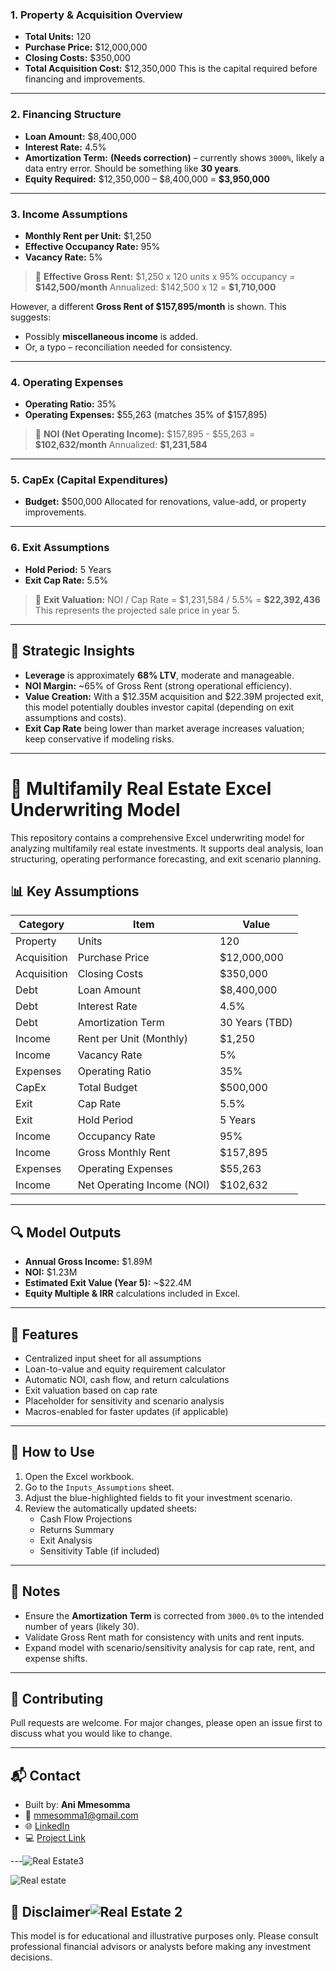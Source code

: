 
### 1. **Property & Acquisition Overview**

* **Total Units:** 120
* **Purchase Price:** \$12,000,000
* **Closing Costs:** \$350,000
* **Total Acquisition Cost:** \$12,350,000
  This is the capital required before financing and improvements.

---

### 2. **Financing Structure**

* **Loan Amount:** \$8,400,000
* **Interest Rate:** 4.5%
* **Amortization Term:** **(Needs correction)** – currently shows `3000%`, likely a data entry error. Should be something like **30 years**.
* **Equity Required:** \$12,350,000 – \$8,400,000 = **\$3,950,000**

---

### 3. **Income Assumptions**

* **Monthly Rent per Unit:** \$1,250
* **Effective Occupancy Rate:** 95%
* **Vacancy Rate:** 5%

> 🔸 **Effective Gross Rent:**
> \$1,250 x 120 units x 95% occupancy = **\$142,500/month**
> Annualized: \$142,500 x 12 = **\$1,710,000**

However, a different **Gross Rent of \$157,895/month** is shown. This suggests:

* Possibly **miscellaneous income** is added.
* Or, a typo – reconciliation needed for consistency.

---

### 4. **Operating Expenses**

* **Operating Ratio:** 35%
* **Operating Expenses:** \$55,263 (matches 35% of \$157,895)

> 🔸 **NOI (Net Operating Income):** \$157,895 - \$55,263 = **\$102,632/month**
> Annualized: **\$1,231,584**

---

### 5. **CapEx (Capital Expenditures)**

* **Budget:** \$500,000
  Allocated for renovations, value-add, or property improvements.

---

### 6. **Exit Assumptions**

* **Hold Period:** 5 Years
* **Exit Cap Rate:** 5.5%

> 🔸 **Exit Valuation:**
> NOI / Cap Rate = \$1,231,584 / 5.5% = **\$22,392,436**
> This represents the projected sale price in year 5.

---

## 🧩 Strategic Insights

* **Leverage** is approximately **68% LTV**, moderate and manageable.
* **NOI Margin:** \~65% of Gross Rent (strong operational efficiency).
* **Value Creation:** With a \$12.35M acquisition and \$22.39M projected exit, this model potentially doubles investor capital (depending on exit assumptions and costs).
* **Exit Cap Rate** being lower than market average increases valuation; keep conservative if modeling risks.

---


# 🏢 Multifamily Real Estate Excel Underwriting Model

This repository contains a comprehensive Excel underwriting model for analyzing multifamily real estate investments. It supports deal analysis, loan structuring, operating performance forecasting, and exit scenario planning.

## 📊 Key Assumptions

| Category      | Item                      | Value         |
|---------------|---------------------------|---------------|
| Property      | Units                     | 120           |
| Acquisition   | Purchase Price            | $12,000,000   |
| Acquisition   | Closing Costs             | $350,000      |
| Debt          | Loan Amount               | $8,400,000    |
| Debt          | Interest Rate             | 4.5%          |
| Debt          | Amortization Term         | 30 Years (TBD)|
| Income        | Rent per Unit (Monthly)   | $1,250        |
| Income        | Vacancy Rate              | 5%            |
| Expenses      | Operating Ratio           | 35%           |
| CapEx         | Total Budget              | $500,000      |
| Exit          | Cap Rate                  | 5.5%          |
| Exit          | Hold Period               | 5 Years       |
| Income        | Occupancy Rate            | 95%           |
| Income        | Gross Monthly Rent        | $157,895      |
| Expenses      | Operating Expenses        | $55,263       |
| Income        | Net Operating Income (NOI)| $102,632      |

---

## 🔍 Model Outputs

- **Annual Gross Income:** $1.89M  
- **NOI:** $1.23M  
- **Estimated Exit Value (Year 5):** ~$22.4M  
- **Equity Multiple & IRR** calculations included in Excel.

---

## 🧠 Features

- Centralized input sheet for all assumptions
- Loan-to-value and equity requirement calculator
- Automatic NOI, cash flow, and return calculations
- Exit valuation based on cap rate
- Placeholder for sensitivity and scenario analysis
- Macros-enabled for faster updates (if applicable)

---

## 🚀 How to Use

1. Open the Excel workbook.
2. Go to the `Inputs_Assumptions` sheet.
3. Adjust the blue-highlighted fields to fit your investment scenario.
4. Review the automatically updated sheets:
   - Cash Flow Projections
   - Returns Summary
   - Exit Analysis
   - Sensitivity Table (if included)

---

## 📌 Notes

- Ensure the **Amortization Term** is corrected from `3000.0%` to the intended number of years (likely 30).
- Validate Gross Rent math for consistency with units and rent inputs.
- Expand model with scenario/sensitivity analysis for cap rate, rent, and expense shifts.

---

## 🤝 Contributing

Pull requests are welcome. For major changes, please open an issue first to discuss what you would like to change.

---

## 📬 Contact

- Built by: **Ani Mmesomma**  
- 📧 [mmesomma1@gmail.com](mailto:mmesomma1@gmail.com)  
- 🌐 [LinkedIn](https://www.linkedin.com/in/ani-mmesomma-bb02181bb)  
- 💻 [Project Link](https://github.com/Mmesomma1/DA2-IMEI-Property-Dashboard.git)


---![Real Estate3](https://github.com/user-attachments/assets/c86b5c09-6334-42de-997b-36aa3a174d78)

![Real estate](https://github.com/user-attachments/assets/78e5c72d-5f3c-42fe-94cb-e192fb219c73)


## 🏁 Disclaimer![Real Estate 2](https://github.com/user-attachments/assets/d7809518-cb72-49af-be8d-95df77bb06ef)

This model is for educational and illustrative purposes only. Please consult professional financial advisors or analysts before making any investment decisions.
